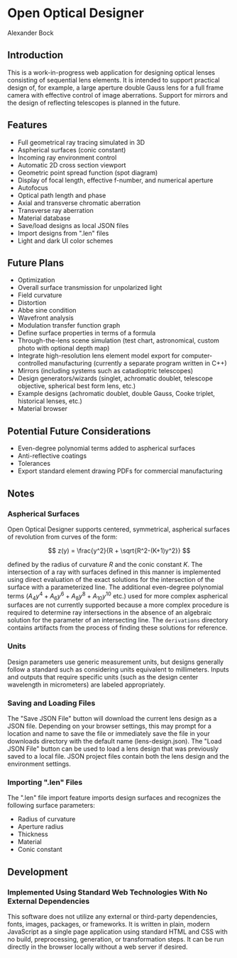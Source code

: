 # Open Optical Designer

Alexander Bock

## Introduction

This is a work-in-progress web application for
designing optical lenses consisting of sequential lens elements.
It is intended to support practical design of, for
example, a large aperture double Gauss lens for a full frame camera with
effective control of image aberrations. Support for mirrors
and the design of reflecting telescopes is planned in the future.

## Features

* Full geometrical ray tracing simulated in 3D
* Aspherical surfaces (conic constant)
* Incoming ray environment control
* Automatic 2D cross section viewport
* Geometric point spread function (spot diagram)
* Display of focal length, effective f-number, and numerical aperture
* Autofocus
* Optical path length and phase
* Axial and transverse chromatic aberration
* Transverse ray aberration
* Material database
* Save/load designs as local JSON files
* Import designs from ".len" files
* Light and dark UI color schemes

## Future Plans

* Optimization
* Overall surface transmission for unpolarized light
* Field curvature
* Distortion
* Abbe sine condition
* Wavefront analysis
* Modulation transfer function graph
* Define surface properties in terms of a formula
* Through-the-lens scene simulation (test chart, astronomical, custom photo with optional depth map)
* Integrate high-resolution lens element model export for computer-controlled manufacturing (currently a separate program written in C++)
* Mirrors (including systems such as catadioptric telescopes)
* Design generators/wizards (singlet, achromatic doublet, telescope objective, spherical best form lens, etc.)
* Example designs (achromatic doublet, double Gauss, Cooke triplet, historical lenses, etc.)
* Material browser

## Potential Future Considerations

* Even-degree polynomial terms added to aspherical surfaces
* Anti-reflective coatings
* Tolerances
* Export standard element drawing PDFs for commercial manufacturing

## Notes

### Aspherical Surfaces

Open Optical Designer supports centered, symmetrical, aspherical surfaces of revolution from curves of the form:

$$ z(y) = \frac{y^2}{R + \sqrt{R^2-(K+1)y^2}} $$

defined by the radius of curvature $R$ and the conic constant $K$. The intersection of a ray with
surfaces defined in this manner is implemented using direct evaluation of the exact solutions for
the intersection of the surface with a parameterized line. The additional even-degree polynomial terms
(${A_4}y^4 + {A_6}y^6  + {A_8}y^8 + {A_{10}}y^{10}$ etc.) used for more complex aspherical surfaces are
not currently supported because a more complex procedure is required to determine ray intersections in
the absence of an algebraic solution for the parameter of an intersecting line. The `derivations`
directory contains artifacts from the process of finding these solutions for reference.

### Units

Design parameters use generic measurement units, but designs generally
follow a standard such as considering units equivalent to millimeters. Inputs
and outputs that require specific units (such as the design center wavelength
in micrometers) are labeled appropriately.

### Saving and Loading Files

The "Save JSON File" button will download the current lens design as a JSON file.
Depending on your browser settings, this may prompt for a location and name to save
the file or immediately save the file in your downloads directory with the default name (lens-design.json).
The "Load JSON File" button can be used to load a lens design that was previously saved
to a local file. JSON project files contain both the lens design and the environment settings.

### Importing ".len" Files

The ".len" file import feature imports design surfaces and recognizes the following
surface parameters:

* Radius of curvature
* Aperture radius
* Thickness
* Material
* Conic constant

## Development

### Implemented Using Standard Web Technologies With No External Dependencies

This software does not utilize any external or third-party dependencies,
fonts, images, packages, or frameworks.
It is written in plain, modern JavaScript as a single page application
using standard HTML and CSS with no build, preprocessing, generation, or
transformation steps. It can be run directly in the browser locally
without a web server if desired.
